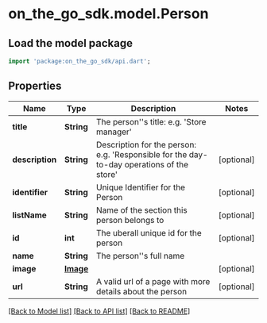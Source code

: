 # on_the_go_sdk.model.Person

## Load the model package
```dart
import 'package:on_the_go_sdk/api.dart';
```

## Properties
Name | Type | Description | Notes
------------ | ------------- | ------------- | -------------
**title** | **String** | The person''s title: e.g. 'Store manager' | 
**description** | **String** | Description for the person: e.g. 'Responsible for the day-to-day operations of the store' | [optional] 
**identifier** | **String** | Unique Identifier for the Person | [optional] 
**listName** | **String** | Name of the section this person belongs to | [optional] 
**id** | **int** | The uberall unique id for the person | [optional] 
**name** | **String** | The person''s full name | 
**image** | [**Image**](Image.md) |  | [optional] 
**url** | **String** | A valid url of a page with more details about the person | [optional] 

[[Back to Model list]](../README.md#documentation-for-models) [[Back to API list]](../README.md#documentation-for-api-endpoints) [[Back to README]](../README.md)


